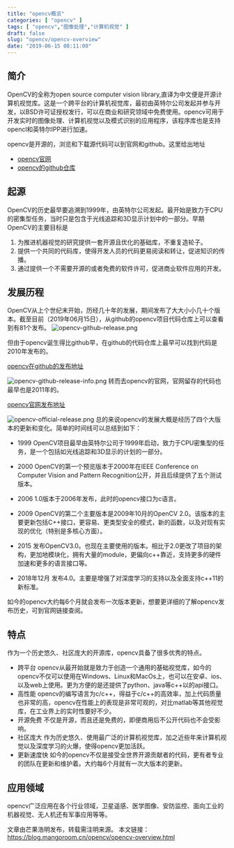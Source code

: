 ```yaml
---
title: "opencv概览"
categories: [ "opencv" ]
tags: [ "opencv","图像处理","计算机视觉" ]
draft: false
slug: "opencv/opencv-overview"
date: "2019-06-15 08:11:00"
---
```


## 简介
OpenCV的全称为open source computer vision library,直译为中文便是开源计算机视觉库。这是一个跨平台的计算机视觉库，最初由英特尔公司发起并参与开发，以BSD许可证授权发行，可以在商业和研究领域中免费使用。opencv可用于开发实时的图像处理、计算机视觉以及模式识别的应用程序，该程序库也是支持opencl和英特尔IPP进行加速。

opencv是开源的，浏览和下载源代码可以到官网和github。这里给出地址

- [opencv官网](https://opencv.org/)
- [opencv的github仓库](https://github.com/opencv/opencv)


## 起源
OpenCV的历史最早要追溯到1999年，由英特尔公司发起。最开始是致力于CPU的密集型任务，当时只是包含于光线追踪和3D显示计划中的一部分。早期OpenCV的主要目标是
	

 1. 为推进机器视觉的研究提供一套开源且优化的基础库，不重复造轮子。
 2. 提供一个共同的代码库，使得开发人员的代码更易阅读和转让，促进知识的传播。
 3. 通过提供一个不需要开源的或者免费的软件许可，促进商业软件应用的开发。
## 发展历程
OpenCV从上个世纪末开始，历经几十年的发展，期间发布了大大小小几十个版本。截至目前（2019年06月15日），从github的opencv项目代码仓库上可以查看到有81个发布。
![opencv-github-release.png][1]

但由于opencv诞生得比github早，在github的代码仓库上最早可以找到代码是2010年发布的。

[opencv在github的发布地址](https://github.com/opencv/opencv/releases)

![opencv-github-release-info.png][2]
转而去opencv的官网，官网留存的代码也最早也是2011年的。

[opencv官网发布地址](https://opencv.org/releases.html)

![opencv-official-release.png][3]
总的来说opencv的发展大概是经历了四个大版本的更新和变化。简单的时间线可以总结到如下：

- 1999
OpenCV项目最早由英特尔公司于1999年启动，致力于CPU密集型的任务，是一个包括如光线追踪和3D显示的计划的一部分。

- 2000
OpenCV的第一个预览版本于2000年在IEEE Conference on Computer Vision and Pattern Recognition公开，并且后续提供了五个测试版本。

- 2006
1.0版本于2006年发布，此时的opencv接口为c语言。

- 2009
OpenCV的第二个主要版本是2009年10月的OpenCV 2.0。该版本的主要更新包括C++接口，更容易、更类型安全的模式，新的函数，以及对现有实现的优化（特别是多核心方面）。

- 2015
发布OpenCV3.0。也现在主要使用的版本。相比于2.0更改了项目的架构，更加地模块化，拥有大量的module，更偏向c++靠近，支持更多的硬件加速和更多的语言接口等。

- 2018年12月
发布4.0。主要是增强了对深度学习的支持以及全面支持c++11的新标准。

如今的opencv大约每6个月就会发布一次版本更新，想要更详细的了解opencv发布历史，可到官网链接查阅。

## 特点
作为一个历史悠久、社区庞大的开源库，opencv具备了很多优秀的特点。

- 跨平台
opencv从最开始就是致力于创造一个通用的基础视觉库，如今的opencv不仅可以使用在Windows、Linux和MacOs上，也可以在安卓、ios、以及web上使用。更为方便的是还提供了python、java等c++以的api接口。
- 高性能
opencv的编写语言为c/c++，得益于c/c++的高效率，加上代码质量也非常的高，opencv在性能上的表现是非常可观的，对比matlab等其他视觉库，在工业界上的实时性要好不少。
- 开源免费
不仅是开源，而且还是免费的，即便商用后不公开代码也不会受影响。
- 社区庞大
作为历史悠久、使用最广泛的计算机视觉库，加之近些年来计算机视觉以及深度学习的火爆，使得opencv更加活跃。
- 更新速度快
如今的opencv不仅是接受全世界开源贡献者的代码，更有者专业的团队在更新和维护着。大约每6个月就有一次大版本的更新。

## 应用领域
opencv广泛应用在各个行业领域，卫星遥感、医学图像、安防监控、面向工业的机器视觉、无人机还有军事应用等等。

文章由芒果浩明发布，转载需注明来源。
本文链接：https://blog.mangoroom.cn/opencv/opencv-overview.html

  [1]: https://mangoroom.cn/usr/uploads/2019/06/2173217119.png
  [2]: https://mangoroom.cn/usr/uploads/2019/06/1845801143.png
  [3]: https://mangoroom.cn/usr/uploads/2019/06/1126084226.png